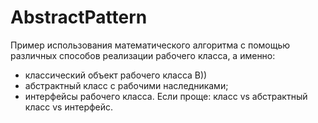 # AbstractPattern
Пример использования математического алгоритма с помощью различных способов реализации рабочего класса, а именно:
- классический объект рабочего класса В))
- абстрактный класс с рабочими наследниками;
- интерфейсы рабочего класса.
Если проще: класс vs абстрактный класс vs интерфейс.
